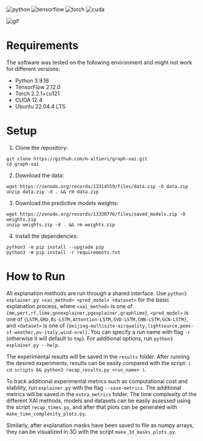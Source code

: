 ![python](https://img.shields.io/badge/python-3.9-green?labelColor=blue&style=flat)
![tensorflow](https://img.shields.io/badge/tensorflow-2.12-green?labelColor=orange&style=flat)
![torch](https://img.shields.io/badge/torch-2.2.1-green?labelColor=red&style=flat)
![cuda](https://img.shields.io/badge/cuda-12.4-green?labelColor=grey&style=flat)

![gif](https://s2.ezgif.com/tmp/ezgif-2-ce4af01ee1.gif)

# Requirements

The software was tested on the following environment and might not work for
different versions:

- Python 3.9.16
- TensorFlow 2.12.0
- Torch 2.2.1+cu121
- CUDA 12.4
- Ubuntu 22.04.4 LTS

# Setup

1. Clone the repository:

```
git clone https://github.com/m-altieri/graph-xai.git
cd graph-xai
```

2. Download the data:

```
wget https://zenodo.org/records/13314559/files/data.zip -O data.zip
unzip data.zip -d . && rm data.zip
```

3. Download the predictive models weights:

```
wget https://zenodo.org/records/13330776/files/saved_models.zip -O weights.zip
unzip weights.zip -d . && rm weights.zip
```

4. Install the dependencies:

```
python3 -m pip install --upgrade pip
python3 -m pip install -r requirements.txt
```

# How to Run

All explanation methods are run through a shared interface.
Use `python3 explainer.py <xai_method> <pred_model> <dataset>` for the basic
explanation process, where `<xai_method>` is one of `{mm,pert,rf,lime,gnnexplainer,pgexplainer,graphlime}`, `<pred_model>` is one of `{LSTM,GRU,Bi-LSTM,Attention-LSTM,SVD-LSTM,CNN-LSTM,GCN-LSTM}`, and `<dataset>` is one of `{beijing-multisite-airquality,lightsource,pems-sf-weather,pv-italy,wind-nrel}`.
You can specify a run name with flag `-r` (otherwise it will default to `tmp`).
For additional options, run `python3 explainer.py --help`.

The experimental results will be saved in the `results` folder.
After running the desired experiments, results can be easily compared with the script:
`( cd scripts && python3 recap_results.py <run_name> )`.

To track additional experimental metrics such as computational cost and stability, run `explainer.py` with the flag `--save-metrics`.
The additional metrics will be saved in the `extra_metrics` folder. The time complexity of the different XAI methods, models and datasets can be easily assessed using the script `recap_times.py`, and after that plots can be generated with `make_time_complexity_plots.py`.

Similarly, after explanation masks have been saved to file as numpy arrays, they can be visualized in 3D with the script `make_3d_masks_plots.py`.
